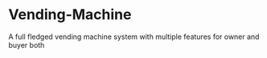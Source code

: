 # Vending-Machine
A full fledged vending machine system with multiple features for owner and buyer both
